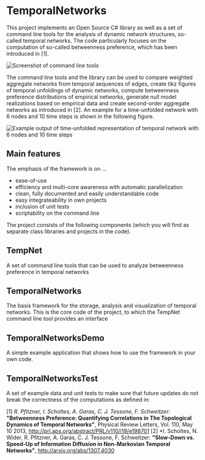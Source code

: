 TemporalNetworks
===

This project implements an Open Source C# library as well as a set of command line tools for the analysis of dynamic network structures, so-called temporal networks. The code particularly focuses on the computation of so-called betweenness preference, which has been introduced in [1].  

![Screenshot of command line tools](https://dl.dropbox.com/u/10482894/Screenshot_TempNet.png)

The command line tools and the library can be used to compare weighted aggregate networks from temporal sequences of edges, create tikz figures of temporal unfoldings of dynamic networks, compute betweenness preference distributions of empirical networks, generate null model realizations based on empirical data and create second-order aggregate networks as introduced in [2]. An example for a time-unfolded network with 6 nodes and 10 time steps is shown in the following figure.

![Example output of time-unfolded representation of temporal network with 6 nodes and 10 time steps](https://dl.dropbox.com/u/10482894/TikzOutput_TempNet.png)

Main features
---

The emphasis of the framework is on ... 

- ease-of-use
- efficiency and multi-core awareness with automatic parallelization
- clean, fully documented and easily understandable code
- easy integrateability in own projects
- inclusion of unit tests
- scriptability on the command line

The project consists of the following components (which you will find as separate class libraries and projects in the code).

TempNet
---

A set of command line tools that can be used to analyze betweenness preference in temporal networks

TemporalNetworks
---

The basis framework for the storage, analysis and visualization of temporal networks. This is the core code of the project, to which the TempNet command line tool provides an interface

TemporalNetworksDemo
---

A simple example application that shows how to use the framework in your own code.

TemporalNetworksTest
---

A set of example data and unit tests to make sure that future updates do not break the correctness of the computations as defined in: 


[1] *R. Pfitzner, I. Scholtes, A. Garas, C. J. Tessone, F. Schweitzer:* **"Betweenness Preference: Quantifying Correlations in The Topological Dynamics of Temporal Networks"**, Physical Review Letters, Vol. 110, May 10 2013, http://prl.aps.org/abstract/PRL/v110/i19/e198701
[2] *I. Scholtes, N. Wider, R. Pfitzner, A. Garas, C. J. Tessone, F. Schweitzer: **"Slow-Down vs. Speed-Up of Information Diffusion in Non-Markovian Temporal Networks"**, http://arxiv.org/abs/1307.4030